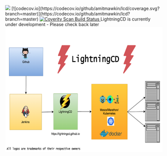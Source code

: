 <img src="https://circleci.com/gh/amitmawkin/lcd.svg?style=shield&circle-token=8d039fe4ce7c793f6aeff2bd97cf53e348b6bf70"/>
[![codecov.io](https://codecov.io/github/amitmawkin/lcd/coverage.svg?branch=master)](https://codecov.io/github/amitmawkin/lcd?branch=master)
<a href="https://scan.coverity.com/projects/lcd">
  <img alt="Coverity Scan Build Status"
       src="https://scan.coverity.com/projects/6926/badge.svg"/>
</a>
LightningCD is currently under development - Please check back later

<img src="/media/lightningcd.png" width="600" height="400" alt="LightningCD"/>
